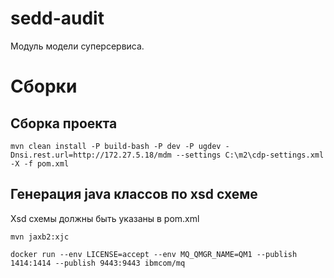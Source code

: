 # sedd-audit

Модуль модели суперсервиса.

# Сборки
## Сборка проекта
```
mvn clean install -P build-bash -P dev -P ugdev -Dnsi.rest.url=http://172.27.5.18/mdm --settings C:\m2\cdp-settings.xml -X -f pom.xml
```
## Генерация java классов по xsd схеме
Xsd схемы должны быть указаны в pom.xml
```
mvn jaxb2:xjc
```
```
docker run --env LICENSE=accept --env MQ_QMGR_NAME=QM1 --publish 1414:1414 --publish 9443:9443 ibmcom/mq
```
